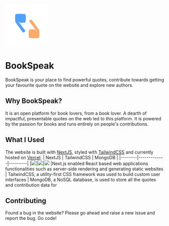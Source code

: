 ![](extras/Bookspeak.png)

# BookSpeak

BookSpeak is your place to find powerful quotes, contribute towards getting your favourite quote on the website and explore new authors.

## Why BookSpeak?

It is an open platform for book lovers, from a book lover. A dearth of impactful, presentable quotes on the web led to this platform. It is powered by the passion 
for books and runs entirely on people's contributions.

## What I Used

The website is built with [NextJS](https://nextjs.org/), styled with [TailwindCSS](http://tailwindcss.com/) and currently hosted on [Vercel](https://vercel.com/).
| NextJS | TailwindCSS | MongoDB |
|--------|-------------|---------|
|![](https://cdn.thenewstack.io/media/2021/06/7c546588-nextjs.png)|![](https://encrypted-tbn0.gstatic.com/images?q=tbn:ANd9GcROhOgcEIuQbeQTjCg1Ou_PQWNW4x0J-O3DBmpZzD0j_7wqcfL0TkSpiEAGDzkhPpOal9w&usqp=CAU)|![](https://camo.githubusercontent.com/c954e8e2eb864dd449dedee64ab0012ce778b64381b57b7aab788bf01a884fb5/68747470733a2f2f6e616b656473656375726974792e736f70686f732e636f6d2f77702d636f6e74656e742f75706c6f6164732f73697465732f322f323031372f30312f6d6f6e676f64622e706e673f773d373735)
|Next.js enabled React based web applications functionalities such as server-side rendering and generating static websites | TailwindCSS, a utility-first CSS framework was used to build custom user interfaces | MongoDB, a NoSQL database, is used to store all the quotes and contribution data for 

## Contributing

Found a bug in the website? Please go ahead and raise a new issue and report the bug. Go code!
